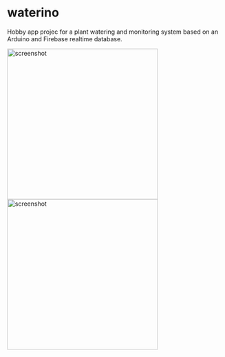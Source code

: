 # waterino
Hobby app projec for a plant watering and monitoring system based on an Arduino and Firebase realtime database.

<div>
<img src="https://user-images.githubusercontent.com/12743955/198230461-320a6a72-426f-4c91-bdff-63cde29730b8.png" alt="screenshot" width="350"/>
<img src="https://user-images.githubusercontent.com/12743955/198230467-160bc113-5ea0-4a38-850a-16fedcaf7e32.png" alt="screenshot" width="350"/>
</div>

